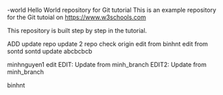
-world
Hello World repository for Git tutorial
This is an example repository for the Git tutoial on https://www.w3schools.com

This repository is built step by step in the tutorial.

ADD update repo
update 2
repo
check
origin
edit from binhnt
edit from sontd
sontd update
abcbcbcb


minhnguyen1 edit
EDIT: Update from minh_branch
EDIT2: Update from minh_branch

binhnt
